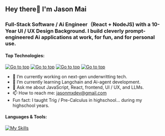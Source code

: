 ## Hey there👋 I'm Jason Mai
<a id="top"></a>

### Full-Stack Software / Ai Engineer（React + NodeJS) with a 10-Year UI / UX Design Background. I build cleverly prompt-engineered Ai applications at work, for fun, and for personal use.

#### Top Technologies:

[![Go to top](https://img.shields.io/badge/JavaScript-F7DF1E?style=for-the-badge&logo=JavaScript&logoColor=242526)](#)
[![Go to top](https://img.shields.io/badge/React-20232A?style=for-the-badge&logo=react&logoColor=white)](#)
[![Go to top](https://img.shields.io/badge/Next.js-000?logo=nextdotjs&logoColor=fff&style=for-the-badge)](#)
[![Go to top](https://img.shields.io/badge/Node.js-43853D?style=for-the-badge&logo=node.js&logoColor=white)](#)


- 🔭 I’m currently working on next-gen underwritting tech.
- 🌱 I’m currently learning Langchain and Ai-agent development.
- 💬 Ask me about JavaScript, React, frontend, UI / UX, and LLMs.
- 📫 How to reach me: jasonmxdev@gmail.com
- Fun fact: I taught Trig / Pre-Calculus in highschool... during my highschool years.


#### Languages & Tools:

[![My Skills](https://skillicons.dev/icons?i=js,ts,react,redux,nextjs,nodejs,express,prisma,materialui,tailwind,bootstrap,mongodb,aws,vite,styledcomponents,jest,html,css,sass,figma,vscode,git,postman,vercel,netlify)](#)
